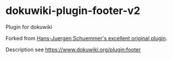 # dokuwiki-plugin-footer-v2

Plugin for dokuwiki

Forked from [Hans-Juergen Schuemmer's excellent original plugin](https://github.com/Juergen-aus-Zuendorf/dokuwiki-plugin-footer).

Description see https://www.dokuwiki.org/plugin:footer
